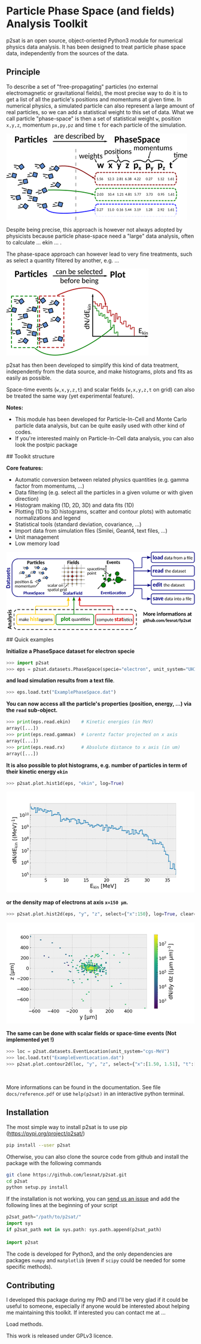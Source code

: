 # Particle Phase Space (and fields) Analysis Toolkit

p2sat is an open source, object-oriented Python3 module for numerical physics data analysis. It has been designed to treat particle phase space data, independently from the sources of the data.

## Principle

To describe a set of "free-propagating" particles (no external electromagnetic or gravitational fields), the most precise way to do it is to get a list of all the particle's positions and momentums at given time. In numerical physics, a simulated particle can also represent a large amount of real particles, so we can add a statistical weight to this set of data. What we call particle "phase-space" is then a set of statistical weight `w`, position `x,y,z`, momentum `px,py,pz` and time `t` for each particle of the simulation.

![](phase-space_principle.png)

Despite being precise, this approach is however not always adopted by physicists because particle phase-space need a "large" data analysis, often to calculate ... ekin ... .

The phase-space approach can however lead to very fine treatments, such as select a quantity filtered by another, e.g. ...

![](filtering.png)

p2sat has then been developed to simplify this kind of data treatment, independently from the data source,  and make histograms, plots and fits as easily as possible.

Space-time events (`w,x,y,z,t`) and scalar fields (`w,x,y,z,t` on grid) can also be treated the same way (yet experimental feature).

**Notes:**

- This module has been developed for Particle-In-Cell and Monte Carlo particle data analysis, but can be quite easily used with other kind of codes.
- If you're interested mainly on Particle-In-Cell data analysis, you can also look the postpic package

## Toolkit structure

**Core features:**

- Automatic conversion between related physics quantities (e.g. gamma factor from momentums, ...)
- Data filtering (e.g. select all the particles in a given volume or with given direction)
- Histogram making (1D, 2D, 3D) and data fits (1D)
- Plotting (1D to 3D histograms, scatter and contour plots) with automatic normalizations and legend
- Statistical tools (standard deviation, covariance, ...)
- Import data from simulation files (Smilei, Geant4, text files, ...)
- Unit management
- Low memory load

![](p2sat.png)


## Quick examples

**Initialize a PhaseSpace dataset for electron specie**

```python
>>> import p2sat
>>> eps = p2sat.datasets.PhaseSpace(specie="electron", unit_system="UHI")
```

**and load simulation results from a text file**.

```python
>>> eps.load.txt("ExamplePhaseSpace.dat")
```

**You can now access all the particle's properties (position, energy, ...) via the `read` sub-object.**

```python
>>> print(eps.read.ekin) 	# Kinetic energies (in MeV)
array([...])
>>> print(eps.read.gammax) 	# Lorentz factor projected on x axis
array([...])
>>> print(eps.read.rx) 		# Absolute distance to x axis (in um)
array([...])
```

**It is also possible to plot histograms, e.g. number of particles in term of their kinetic energy `ekin`**

```python
>>> p2sat.plot.hist1d(eps, "ekin", log=True)
```

![](plot_hist1d_ekin.png)

**or the density map of electrons at axis `x=150 µm`.**

```python
>>> p2sat.plot.hist2d(eps, "y", "z", select={"x":150}, log=True, clear=True)
```

![](plot_hist2d_y_z.png)

**The same can be done with scalar fields or space-time events (Not implemented yet !)**

```python
>>> loc = p2sat.datasets.EventLocation(unit_system="cgs-MeV")
>>> loc.load.txt("ExampleEventLocation.dat")
>>> p2sat.plot.contour2d(loc, "y", "z", select={"x":[1.50, 1.51], "t":[0,60]})
```

![]()

More informations can be found in the documentation. See file `docs/reference.pdf` or use `help(p2sat)` in an interactive python terminal.

## Installation

The most simple way to install p2sat is to use pip (https://pypi.org/project/p2sat/)

```bash
pip install --user p2sat
```

Otherwise, you can also clone the source code from github and install the package with the following commands

```bash
git clone https://github.com/lesnat/p2sat.git
cd p2sat
python setup.py install
```

If the installation is not working, you can [send us an issue]() and add the following lines at the beginning of your script

```python
p2sat_path="/path/to/p2sat/"
import sys
if p2sat_path not in sys.path: sys.path.append(p2sat_path)

import p2sat
```

The code is developed for Python3, and the only dependencies are packages `numpy` and `matplotlib` (even if `scipy` could be needed for some specific methods).

## Contributing

I developed this package during my PhD and I'll be very glad if it could be useful to someone, especially if anyone would be interested about helping me maintaining this toolkit. If interested you can contact me at ...

Load methods.

This work is released under GPLv3 licence.
